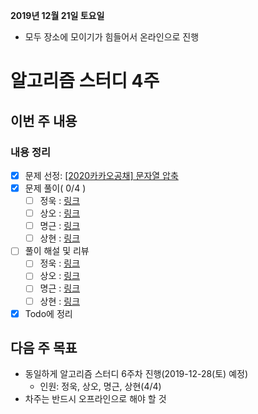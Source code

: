 **2019년 12월 21일 토요일**
- 모두 장소에 모이기가 힘들어서 온라인으로 진행

# 알고리즘 스터디 4주
## 이번 주 내용
### 내용 정리
- [x] 문제 선정: [[2020카카오공채] 문자열 압축](https://programmers.co.kr/learn/courses/30/lessons/60057)
- [x] 문제 풀이( 0/4 )
  - [ ] 정욱 : [링크]()
  - [ ] 상오 : [링크]()
  - [ ] 명근 : [링크]()
  - [ ] 상현 : [링크]()
- [ ] 풀이 해설 및 리뷰
  - [ ] 정욱 : [링크]()
  - [ ] 상오 : [링크]()
  - [ ] 명근 : [링크]()
  - [ ] 상현 : [링크]()
- [x] Todo에 정리

## 다음 주 목표
- 동일하게 알고리즘 스터디 6주차 진행(2019-12-28(토) 예정)
  - 인원: 정욱, 상오, 명근, 상현(4/4)
- 차주는 반드시 오프라인으로 해야 할 것


